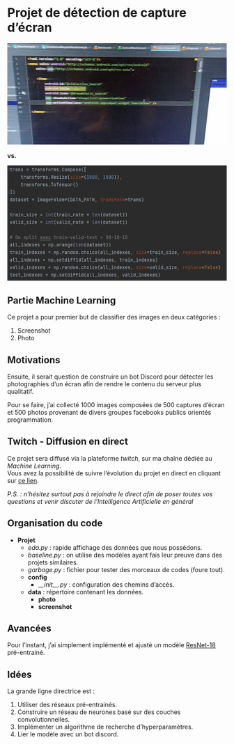 # Projet de détection de capture d’écran

![photo](https://github.com/lbaret/photo_screen_detection/blob/master/img/example_photo.jpg) 

**vs.** 

![screenshot](https://github.com/lbaret/photo_screen_detection/blob/master/img/example_screenshot.png)

## Partie Machine Learning
Ce projet a pour premier but de classifier des images en deux catégories : 
1. Screenshot
2. Photo

## Motivations
Ensuite, il serait question de construire un bot Discord pour détecter
les photographies d’un écran afin de rendre le contenu du serveur plus qualitatif.

Pour se faire, j’ai collecté 1000 images composées de 500 captures d’écran et 500 photos provenant
de divers groupes facebooks publics orientés programmation.

## Twitch - Diffusion en direct
Ce projet sera diffusé via la plateforme *twitch*, sur ma chaîne dédiée au *Machine Learning*.  
Vous avez la possibilité de suivre l’évolution du projet en direct en cliquant sur [ce lien](https://www.twitch.tv/lobiten).

*P.S. : n’hésitez surtout pas à rejoindre le direct afin de poser toutes vos questions et venir discuter
de l’Intelligence Artificielle en général*

## Organisation du code
- **Projet**
    - *eda.py* : rapide affichage des données que nous possédons.
    - *baseline.py* : on utilise des modèles ayant fais leur preuve dans des projets similaires.
    - *garbage.py* : fichier pour tester des morceaux de codes (foure tout).
    - **config**
        - *\_\_init\_\_.py* : configuration des chemins d’accès.
    - **data** : répertoire contenant les données.
        - **photo**
        - **screenshot**

## Avancées
Pour l’instant, j’ai simplement implémenté et ajusté un modèle [ResNet-18](https://arxiv.org/abs/1512.03385) pré-entrainé.

## Idées
La grande ligne directrice est :
1. Utiliser des réseaux pré-entrainés.
2. Construire un réseau de neurones basé sur des couches convolutionnelles.
3. Implémenter un algorithme de recherche d’hyperparamètres.
4. Lier le modèle avec un bot discord.
